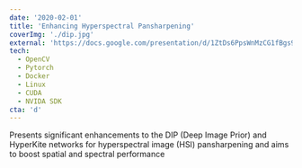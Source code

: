 ```yaml
---
date: '2020-02-01'
title: 'Enhancing Hyperspectral Pansharpening'
coverImg: './dip.jpg'
external: 'https://docs.google.com/presentation/d/1ZtDs6PpsWnMzCG1fBgs9VyFmYUBoxkKpTsnHue1f03U/edit#slide=id.p'
tech:
  - OpenCV
  - Pytorch
  - Docker
  - Linux
  - CUDA
  - NVIDA SDK
cta: 'd'
---
```


Presents significant enhancements to the DIP (Deep Image Prior) and HyperKite networks for hyperspectral image (HSI) pansharpening and aims to boost spatial and spectral performance
